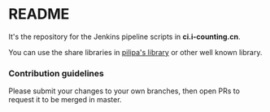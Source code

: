 # README #

It's the repository for the Jenkins pipeline scripts in **ci.i-counting.cn**.

You can use the share libraries in [pilipa's library](https://bitbucket.org/pilipa/pipeline-library) or other well known library.

### Contribution guidelines ###

Please submit your changes to your own branches, then open PRs to request it to be merged in master.
